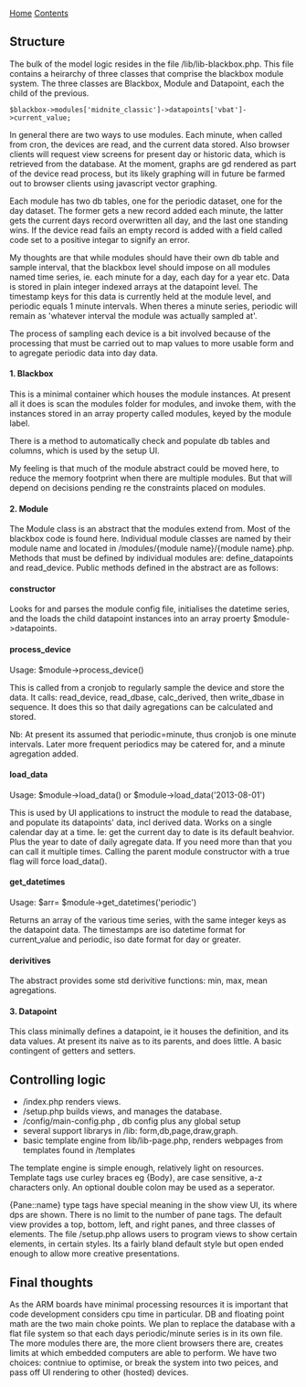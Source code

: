 [Home](http://code.google.com/p/theblackboxproject/)
[Contents](Documentation.md)

## Structure ##

The bulk of the model logic resides in the file /lib/lib-blackbox.php. This file contains a heirarchy of three classes that comprise the blackbox module system. The three classes are Blackbox, Module and Datapoint, each the child of the previous.

```
$blackbox->modules['midnite_classic']->datapoints['vbat']->current_value;
```

In general there are two ways to use modules. Each minute, when called from cron, the devices are read, and the current data stored. Also browser clients will request view screens for present day or historic data, which is retrieved from the database. At the moment, graphs are gd rendered as part of the device read process, but its likely graphing will in future be farmed out to browser clients using javascript vector graphing.

Each module has two db tables, one for the periodic dataset, one for the day dataset. The former gets a new record added each minute, the latter gets the current days record overwritten all day, and the last one standing wins. If the device read fails an empty record is added with a field called code set to a positive integar to signify an error.

My thoughts are that while modules should have their own db table and sample interval, that the blackbox level should impose on all modules named time series, ie. each minute for a day, each day for a year etc. Data is stored in plain integer indexed arrays at the datapoint level. The timestamp keys for this data is currently held at the module level, and periodic equals 1 minute intervals. When theres a minute series, periodic will remain as 'whatever interval the module was actually sampled at'.

The process of sampling each device is a bit involved because of the processing that must be carried out to map values to more usable form and to agregate periodic data into day data.

#### 1. Blackbox ####

This is a minimal container which houses the module instances. At present all it does is scan the modules folder for modules, and invoke them, with the instances stored in an array property called modules, keyed by the module label.

There is a method to automatically check and populate db tables and columns, which is used by the setup UI.

My feeling is that much of the module abstract could be moved here, to reduce the memory footprint when there are multiple modules. But that will depend on decisions pending re the constraints placed on modules.

#### 2. Module ####

The Module class is an abstract that the modules extend from. Most of the blackbox code is found here. Individual module classes are named by their module name and located in /modules/{module name}/{module name}.php. Methods that must be defined by individual modules are: define\_datapoints and read\_device. Public methods defined in the abstract are as follows:

#### constructor ####

Looks for and parses the module config file, initialises the datetime series, and the loads the child datapoint instances into an array proerty $module->datapoints.

#### process\_device ####

Usage: $module->process\_device()

This is called from a cronjob to regularly sample the device and store the data. It calls: read\_device, read\_dbase, calc\_derived, then write\_dbase in sequence. It does this so that daily agregations can be calculated and stored.

Nb: At present its assumed that periodic=minute, thus cronjob is one minute intervals.
Later more frequent periodics may be catered for, and a minute agregation added.

#### load\_data ####

Usage: $module->load\_data() or $module->load\_data('2013-08-01')

This is used by UI applications to instruct the module to read the database, and populate its datapoints' data, incl derived data.
Works on a single calendar day at a time. Ie: get the current day to date is its default beahvior. Plus the year to date of daily agregate data. If you need more than that you can call it multiple times. Calling the parent module constructor with a true flag will force load\_data().

#### get\_datetimes ####

Usage: $arr= $module->get\_datetimes('periodic')

Returns an array of the various time series, with the same integer keys as the datapoint data. The timestamps are iso datetime format for current\_value and periodic, iso date format for day or greater.

#### derivitives ####

The abstract provides some std derivitive functions: min, max, mean agregations.

#### 3. Datapoint ####

This class minimally defines a datapoint, ie it houses the definition, and its data values.
At present its naive as to its parents, and does little. A basic contingent of getters and setters.

## Controlling logic ##

  * /index.php renders views.
  * /setup.php builds views, and manages the database.
  * /config/main-config.php , db config plus any global setup
  * several support librarys in /lib: form,db,page,draw,graph.
  * basic template engine from lib/lib-page.php,  renders webpages from templates found in /templates

The template engine is simple enough, relatively light on resources. Template tags use curley braces eg {Body}, are case sensitive, a-z characters only. An optional double colon may be used as a seperator.

{Pane::name} type tags have special meaning in the show view UI, its where dps are shown. There is no limit to the number of pane tags.
The default view provides a top, bottom, left, and right panes, and three classes of elements.
The file /setup.php allows users to program views to show certain elements, in certain styles. Its a fairly bland default style but open ended enough to allow more creative presentations.

## Final thoughts ##

As the ARM boards have minimal processing resources it is important that code development considers cpu time in particular. DB and floating point math are the two main choke points. We plan to replace the database with a flat file system so that each days periodic/minute series is in its own file. The more modules there are, the more client browsers there are, creates limits at which embedded computers are able to perform. We have two choices: contniue to optimise, or break the system into two peices, and pass off UI rendering to other (hosted) devices.